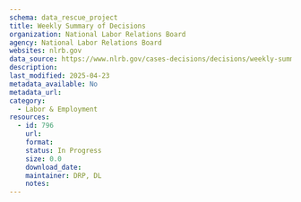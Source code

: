 ```yaml
---
schema: data_rescue_project 
title: Weekly Summary of Decisions
organization: National Labor Relations Board
agency: National Labor Relations Board
websites: nlrb.gov
data_source: https://www.nlrb.gov/cases-decisions/decisions/weekly-summaries-decisions
description: 
last_modified: 2025-04-23
metadata_available: No
metadata_url: 
category:
  - Labor & Employment 
resources:
  - id: 796
    url: 
    format: 
    status: In Progress
    size: 0.0
    download_date: 
    maintainer: DRP, DL
    notes: 
---
```

